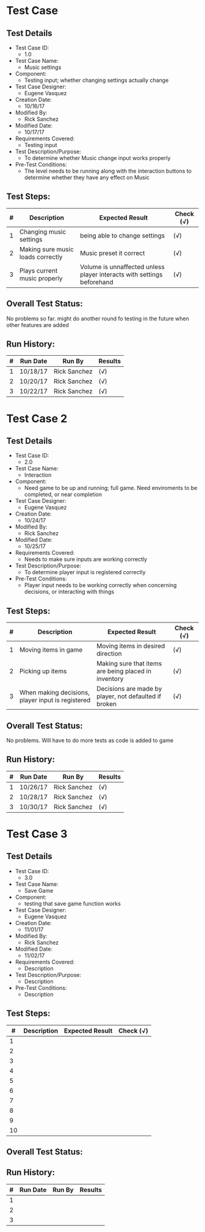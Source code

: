 # Test Case 

## Test Details

* Test Case ID:
  * 1.0
* Test Case Name:
  * Music settings
* Component: 
  * Testing input; whether changing settings actually change
* Test Case Designer:
  * Eugene Vasquez
* Creation Date:
  * 10/16/17
* Modified By:
  * Rick Sanchez
* Modified Date:
  * 10/17/17
* Requirements Covered:
  * Testing input
* Test Description/Purpose:
  * To determine whether Music change input works properly
* Pre-Test Conditions:
  * The level needs to be running along with the interaction buttons to determine whether they have any effect on Music
## Test Steps: 
| # | Description | Expected Result | Check (√) |
| --- | --- | --- | --- |
| 1 |Changing music settings |being able to change settings | (√)|			
| 2 |Making sure music loads correctly |Music preset it correct |(√) |			
| 3 |Plays current music properly|Volume is unnaffected unless player interacts with settings beforehand|(√) |			

## Overall Test Status:

No problems so far. might do another round fo testing in the future when other features are added

## Run History:
| # |	Run Date |	Run By |	Results |
| --- | --- | --- | --- |
| 1 |10/18/17 |Rick Sanchez |(√) |			
| 2 |10/20/17 |Rick Sanchez |(√) |			
| 3 |10/22/17 |Rick Sanchez |(√) |			

# Test Case 2

## Test Details

* Test Case ID:
  * 2.0
* Test Case Name:
  * Interaction 
* Component: 
  * Need game to be up and running; full game. Need enviroments to be completed, or near completion
* Test Case Designer:
  * Eugene Vasquez
* Creation Date:
  * 10/24/17
* Modified By:
  * Rick Sanchez
* Modified Date:
  * 10/25/17
* Requirements Covered:
  * Needs to make sure inputs are working correctly
* Test Description/Purpose:
  * To determine player input is registered correctly
* Pre-Test Conditions:
  * Player input needs to be working correctly when concerning decisions, or interacting with things
## Test Steps: 
| # | Description | Expected Result | Check (√) |
| --- | --- | --- | --- |
| 1 | Moving items in game|Moving items in desired direction |(√) |			
| 2 |Picking up items |Making sure that items are being placed in inventory |(√)|			
| 3 |When making decisions, player input is registered |Decisions are made by player, not defaulted if broken |(√)|			
		

## Overall Test Status:

No problems. Will have to do more tests as code is added to game

## Run History:
| # |	Run Date |	Run By |	Results |
| --- | --- | --- | --- |
| 1 |10/26/17 |Rick Sanchez |(√) |			
| 2 |10/28/17 |Rick Sanchez |(√) |			
| 3 |10/30/17 |Rick Sanchez |(√) |	

# Test Case 3

## Test Details

* Test Case ID:
  * 3.0
* Test Case Name:
  * Save Game
* Component: 
  * testing that save game function works
* Test Case Designer:
  * Eugene Vasquez
* Creation Date:
  * 11/01/17
* Modified By:
  * Rick Sanchez
* Modified Date:
  * 11/02/17
* Requirements Covered:
  * Description
* Test Description/Purpose:
  * Description
* Pre-Test Conditions:
  * Description
## Test Steps: 
| # | Description | Expected Result | Check (√) |
| --- | --- | --- | --- |
| 1 | | | |			
| 2 | | | |			
| 3 | | | |			
| 4 | | | |			
| 5 | | | |			
| 6 | | | |			
| 7 | | | |			
| 8 | | | |			
| 9 | | | |			
| 10 | | | |			

## Overall Test Status:



## Run History:
| # |	Run Date |	Run By |	Results |
| --- | --- | --- | --- |
| 1 | | | |			
| 2 | | | |			
| 3 | | | |			



